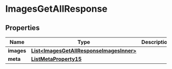 

# ImagesGetAllResponse


## Properties

| Name | Type | Description | Notes |
|------------ | ------------- | ------------- | -------------|
|**images** | [**List&lt;ImagesGetAllResponseImagesInner&gt;**](ImagesGetAllResponseImagesInner.md) |  |  |
|**meta** | [**ListMetaProperty15**](ListMetaProperty15.md) |  |  [optional] |



